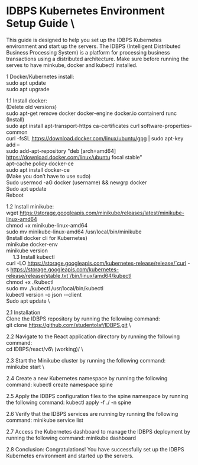 # IDBPS Kubernetes Environment Setup Guide \
This guide is designed to help you set up the IDBPS Kubernetes environment and start up the servers. The IDBPS (Intelligent Distributed Business Processing System) is a platform for processing business transactions using a distributed architecture. Make sure before running the serves to have minkube, docker and kubectl installed. 

1	Docker/Kubernetes install: \
sudo apt update \
sudo apt upgrade 

1.1	Install docker: \
(Delete old versions) \
sudo apt-get remove docker docker-engine docker.io containerd runc \
(Install) \
sudo apt install apt-transport-https ca-certificates curl software-properties-common \
curl -fsSL https://download.docker.com/linux/ubuntu/gpg | sudo apt-key add – \
sudo add-apt-repository "deb [arch=amd64] https://download.docker.com/linux/ubuntu focal stable" \
apt-cache policy docker-ce \
sudo apt install docker-ce \
(Make you don’t have to use sudo) \
Sudo usermod -aG docker (username) && newgrp docker \
Sudo apt update \
Reboot 

1.2	Install minikube: \
wget https://storage.googleapis.com/minikube/releases/latest/minikube-linux-amd64 \
chmod +x minikube-linux-amd64 \
sudo mv minikube-linux-amd64 /usr/local/bin/minikube \
(Install docker cli  for Kubernetes) \
minikube docker-env \
minikube version \
 
1.3	Install kubectl \
curl -LO https://storage.googleapis.com/kubernetes-release/release/`curl -s https://storage.googleapis.com/kubernetes-release/release/stable.txt`/bin/linux/amd64/kubectl \
chmod +x ./kubectl \
sudo mv ./kubectl /usr/local/bin/kubectl \
kubectl version -o json  --client \
Sudo apt update \

2.1 Installation \
Clone the IDBPS repository by running the following command: \
git clone https://github.com/studentolaf/IDBPS.git \


2.2 Navigate to the React application directory by running the following command: \
cd IDBPS/react/v6\ \(working\)/ \


2.3 Start the Minikube cluster by running the following command: \
minikube start \


2.4 Create a new Kubernetes namespace by running the following command:
kubectl create namespace spine


2.5 Apply the IDBPS configuration files to the spine namespace by running the following command:
kubectl apply -f ./ -n spine


2.6 Verify that the IDBPS services are running by running the following command:
minikube service list


2.7 Access the Kubernetes dashboard to manage the IDBPS deployment by running the following command:
minikube dashboard


2.8 Conclusion:
Congratulations! You have successfully set up the IDBPS Kubernetes environment and started up the servers.
